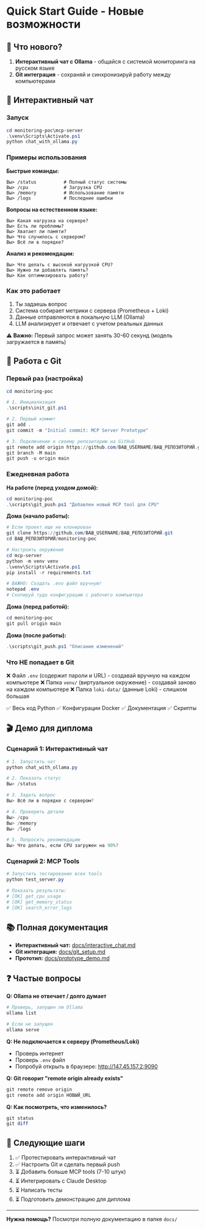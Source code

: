 # Quick Start Guide - Новые возможности

## 🎯 Что нового?

1. **Интерактивный чат с Ollama** - общайся с системой мониторинга на русском языке
2. **Git интеграция** - сохраняй и синхронизируй работу между компьютерами

## 💬 Интерактивный чат

### Запуск

```powershell
cd monitoring-poc\mcp-server
.\venv\Scripts\Activate.ps1
python chat_with_ollama.py
```

### Примеры использования

**Быстрые команды:**
```
Вы> /status          # Полный статус системы
Вы> /cpu             # Загрузка CPU
Вы> /memory          # Использование памяти
Вы> /logs            # Последние ошибки
```

**Вопросы на естественном языке:**
```
Вы> Какая нагрузка на сервере?
Вы> Есть ли проблемы?
Вы> Хватает ли памяти?
Вы> Что случилось с сервером?
Вы> Всё ли в порядке?
```

**Анализ и рекомендации:**
```
Вы> Что делать с высокой нагрузкой CPU?
Вы> Нужно ли добавлять память?
Вы> Как оптимизировать работу?
```

### Как это работает

1. Ты задаешь вопрос
2. Система собирает метрики с сервера (Prometheus + Loki)
3. Данные отправляются в локальную LLM (Ollama)
4. LLM анализирует и отвечает с учетом реальных данных

⚠️ **Важно:** Первый запрос может занять 30-60 секунд (модель загружается в память)

## 🔄 Работа с Git

### Первый раз (настройка)

```powershell
cd monitoring-poc

# 1. Инициализация
.\scripts\init_git.ps1

# 2. Первый коммит
git add .
git commit -m "Initial commit: MCP Server Prototype"

# 3. Подключение к своему репозиторию на GitHub
git remote add origin https://github.com/ВАШ_USERNAME/ВАШ_РЕПОЗИТОРИЙ.git
git branch -M main
git push -u origin main
```

### Ежедневная работа

**На работе (перед уходом домой):**
```powershell
cd monitoring-poc
.\scripts\git_push.ps1 "Добавлен новый MCP tool для CPU"
```

**Дома (начало работы):**
```powershell
# Если проект еще не клонирован
git clone https://github.com/ВАШ_USERNAME/ВАШ_РЕПОЗИТОРИЙ.git
cd ВАШ_РЕПОЗИТОРИЙ/monitoring-poc

# Настроить окружение
cd mcp-server
python -m venv venv
.\venv\Scripts\Activate.ps1
pip install -r requirements.txt

# ВАЖНО: Создать .env файл вручную!
notepad .env
# Скопируй туда конфигурацию с рабочего компьютера
```

**Дома (перед работой):**
```powershell
cd monitoring-poc
git pull origin main
```

**Дома (после работы):**
```powershell
.\scripts\git_push.ps1 "Описание изменений"
```

### Что НЕ попадает в Git

❌ Файл `.env` (содержит пароли и URL) - создавай вручную на каждом компьютере
❌ Папка `venv/` (виртуальное окружение) - создавай заново на каждом компьютере
❌ Папка `loki-data/` (данные Loki) - слишком большая

✅ Весь код Python
✅ Конфигурации Docker
✅ Документация
✅ Скрипты

## 🎬 Демо для диплома

### Сценарий 1: Интерактивный чат

```powershell
# 1. Запустить чат
python chat_with_ollama.py

# 2. Показать статус
Вы> /status

# 3. Задать вопрос
Вы> Всё ли в порядке с сервером?

# 4. Проверить детали
Вы> /cpu
Вы> /memory
Вы> /logs

# 5. Попросить рекомендацию
Вы> Что делать, если CPU загружен на 90%?
```

### Сценарий 2: MCP Tools

```powershell
# Запустить тестирование всех tools
python test_server.py

# Показать результаты:
# [OK] get_cpu_usage
# [OK] get_memory_status
# [OK] search_error_logs
```

## 📚 Полная документация

- **Интерактивный чат:** [docs/interactive_chat.md](docs/interactive_chat.md)
- **Git интеграция:** [docs/git_setup.md](docs/git_setup.md)
- **Прототип:** [docs/prototype_demo.md](docs/prototype_demo.md)

## ❓ Частые вопросы

**Q: Ollama не отвечает / долго думает**
```powershell
# Проверь, запущен ли Ollama
ollama list

# Если не запущен
ollama serve
```

**Q: Не подключается к серверу (Prometheus/Loki)**
- Проверь интернет
- Проверь `.env` файл
- Попробуй открыть в браузере: http://147.45.157.2:9090

**Q: Git говорит "remote origin already exists"**
```powershell
git remote remove origin
git remote add origin НОВЫЙ_URL
```

**Q: Как посмотреть, что изменилось?**
```powershell
git status
git diff
```

## 🚀 Следующие шаги

1. ✅ Протестировать интерактивный чат
2. ✅ Настроить Git и сделать первый push
3. ⏳ Добавить больше MCP tools (7-10 штук)
4. ⏳ Интегрировать с Claude Desktop
5. ⏳ Написать тесты
6. ⏳ Подготовить демонстрацию для диплома

---

**Нужна помощь?** Посмотри полную документацию в папке `docs/`

